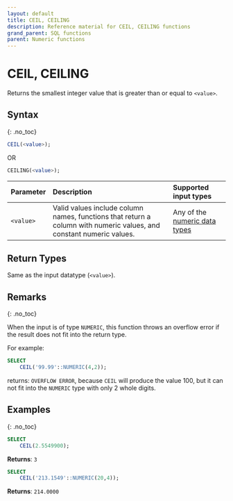 ```yaml
---
layout: default
title: CEIL, CEILING
description: Reference material for CEIL, CEILING functions
grand_parent: SQL functions
parent: Numeric functions
---
```


# CEIL, CEILING

Returns the smallest integer value that is greater than or equal to `<value>`.

## Syntax
{: .no_toc}

```sql
CEIL(<value>); 
```
OR 
```sql
CEILING(<value>);
```

| Parameter | Description                                                                                                                               | Supported input types                                                          |
| :--------- | :----------------------------------------------------------------------------------------------------------------------------------------- |:-------------------------------------------------------------------------------|
| `<value>`   | Valid values include column names, functions that return a column with numeric values, and constant numeric values.                       | Any of the [numeric data types](../../general-reference/data-types.md#numeric) |

## Return Types

Same as the input datatype (`<value>`).

## Remarks
{: .no_toc}

When the input is of type `NUMERIC`, this function throws an overflow error if the result does not fit into the return type.

For example:
```sql
SELECT
    CEIL('99.99'::NUMERIC(4,2));
```

returns: `OVERFLOW ERROR`, because `CEIL` will produce the value 100, but it can not fit into the `NUMERIC` type with only 2 whole digits.


## Examples
{: .no_toc}

```sql
SELECT
    CEIL(2.5549900);
```

**Returns**: `3`

```sql
SELECT
    CEIL('213.1549'::NUMERIC(20,4));
```

**Returns**: `214.0000`
